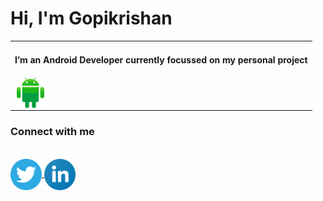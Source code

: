 <html>
<body>
<head>
 <H1>Hi, I'm Gopikrishan</H1>
</head>
 <table>
 <tr><td>
<H4>I’m an Android Developer currently focussed on my personal project</H4>
<img align="left" src="https://raw.githubusercontent.com/goputtanz/goputtanz/main/images/android.svg" alt="icon" width="50px"/>
</td>
</tr>
</table>
<h3>Connect with me</h3><br>
<a href="https://twitter.com/Gopikrishnnpv?t=T-jis_LphGBc6pdRUpns_Q&s=09">
<img align="center" src="https://raw.githubusercontent.com/goputtanz/goputtanz/main/images/twitter.svg" alt="icon | Twitter" width="50px"/></a><a href="https://www.linkedin.com/in/gopi-krishnan-b46314210">
<img align="center" src="https://raw.githubusercontent.com/goputtanz/goputtanz/main/images/linkedin.svg" alt="icon | LinkedIn" width="50px"/>
</a>
 </body>
 </html>
 


